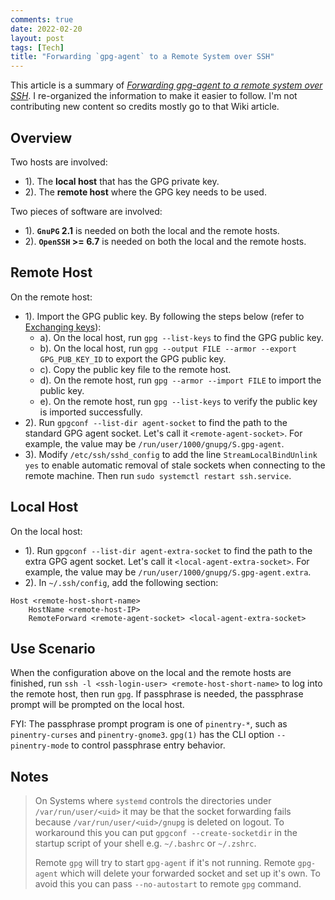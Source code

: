 ```yaml
---
comments: true
date: 2022-02-20
layout: post
tags: [Tech]
title: "Forwarding `gpg-agent` to a Remote System over SSH"
---
```


This article is a summary of [_Forwarding gpg-agent to a remote system over SSH_](https://wiki.gnupg.org/AgentForwarding). I re-organized the information to make it easier to follow. I'm not contributing new content so credits mostly go to that Wiki article.

## Overview

Two hosts are involved:

- 1). The **local host** that has the GPG private key.
- 2). The **remote host** where the GPG key needs to be used.

Two pieces of software are involved:

- 1). **`GnuPG` 2.1** is needed on both the local and the remote hosts.
- 2). **`OpenSSH` >= 6.7** is needed on both the local and the remote hosts.

## Remote Host

On the remote host:

- 1). Import the GPG public key. By following the steps below (refer to [Exchanging keys](https://www.gnupg.org/gph/en/manual/x56.html)):
  - a). On the local host, run `gpg --list-keys` to find the GPG public key.
  - b). On the local host, run `gpg --output FILE --armor --export GPG_PUB_KEY_ID` to export the GPG public key.
  - c). Copy the public key file to the remote host.
  - d). On the remote host, run `gpg --armor --import FILE` to import the public key.
  - e). On the remote host, run `gpg --list-keys` to verify the public key is imported successfully.
- 2). Run `gpgconf --list-dir agent-socket` to find the path to the standard GPG agent socket. Let's call it `<remote-agent-socket>`. For example, the value may be `/run/user/1000/gnupg/S.gpg-agent`.
- 3). Modify `/etc/ssh/sshd_config` to add the line `StreamLocalBindUnlink yes` to enable automatic removal of stale sockets when connecting to the remote machine. Then run `sudo systemctl restart ssh.service`.

## Local Host

On the local host:

- 1). Run `gpgconf --list-dir agent-extra-socket` to find the path to the extra GPG agent socket. Let's call it `<local-agent-extra-socket>`. For example, the value may be `/run/user/1000/gnupg/S.gpg-agent.extra`.
- 2). In `~/.ssh/config`, add the following section:

```
Host <remote-host-short-name>
    HostName <remote-host-IP>
    RemoteForward <remote-agent-socket> <local-agent-extra-socket>
```

## Use Scenario

When the configuration above on the local and the remote hosts are finished, run `ssh -l <ssh-login-user> <remote-host-short-name>` to log into the remote host, then run `gpg`. If passphrase is needed, the passphrase prompt will be prompted on the local host.

FYI: The passphrase prompt program is one of `pinentry-*`, such as `pinentry-curses` and `pinentry-gnome3`. `gpg(1)` has the CLI option `--pinentry-mode` to control passphrase entry behavior.

## Notes

> On Systems where `systemd` controls the directories under `/var/run/user/<uid>` it may be that the socket forwarding fails because `/var/run/user/<uid>/gnupg` is deleted on logout. To workaround this you can put `gpgconf --create-socketdir` in the startup script of your shell e.g. `~/.bashrc` or `~/.zshrc`.
>
> Remote `gpg` will try to start `gpg-agent` if it's not running. Remote `gpg-agent` which will delete your forwarded socket and set up it's own. To avoid this you can pass `--no-autostart` to remote `gpg` command.
